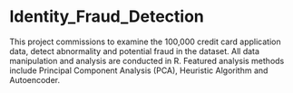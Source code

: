 # Identity_Fraud_Detection
This project commissions to examine the 100,000 credit card application data, detect abnormality and potential fraud in the dataset. All data manipulation and analysis are conducted in R. Featured analysis methods include Principal Component Analysis (PCA), Heuristic Algorithm and Autoencoder.
